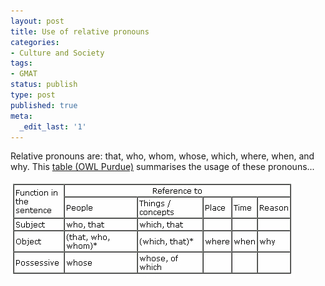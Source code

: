 ```yaml
---
layout: post
title: Use of relative pronouns
categories:
- Culture and Society
tags:
- GMAT
status: publish
type: post
published: true
meta:
  _edit_last: '1'
---
```

Relative pronouns are: that, who, whom, whose, which, where, when, and why. This [table (OWL Purdue)](http://owl.english.purdue.edu/owl/resource/645/01/) summarises the usage of these pronouns...

![](/img/relative_pronoun_usage.jpg "relative_pronoun_usage")
